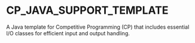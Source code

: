 # CP_JAVA_SUPPORT_TEMPLATE
A Java template for Competitive Programming (CP) that includes essential I/O classes for efficient input and output handling.
